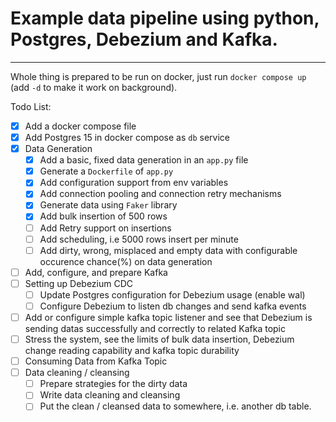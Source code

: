 # Example data pipeline using python, Postgres, Debezium and Kafka.
___

Whole thing is prepared to be run on docker, just run `docker compose up` (add `-d` to make it work on background).

Todo List:
- [x] Add a docker compose file
- [x] Add Postgres 15 in docker compose as `db` service
- [x] Data Generation
  - [x] Add a basic, fixed data generation in an `app.py` file
  - [x] Generate a `Dockerfile` of `app.py`
  - [x] Add configuration support from env variables
  - [x] Add connection pooling and connection retry mechanisms
  - [x] Generate data using `Faker` library
  - [x] Add bulk insertion of 500 rows
  - [ ] Add Retry support on insertions
  - [ ] Add scheduling, i.e 5000 rows insert per minute
  - [ ] Add dirty, wrong, misplaced and empty data with configurable occurence chance(%) on data generation
- [ ] Add, configure, and prepare Kafka
- [ ] Setting up Debezium CDC
  - [ ] Update Postgres configuration for Debezium usage (enable wal)
  - [ ] Configure Debezium to listen db changes and send kafka events
- [ ] Add or configure simple kafka topic listener and see that Debezium is sending datas successfully and correctly to related Kafka topic
- [ ] Stress the system, see the limits of bulk data insertion, Debezium change reading capability and kafka topic durability
- [ ] Consuming Data from Kafka Topic
- [ ] Data cleaning / cleansing
  - [ ] Prepare strategies for the dirty data
  - [ ] Write data cleaning and cleansing
  - [ ] Put the clean / cleansed data to somewhere, i.e. another db table.
